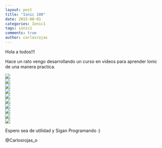 ```yaml
---
layout: post
title: "Ionic 100"
date: 2015-08-01
categories: Ionic1
tags: ionic1
comments: true
author: carlosrojas
---
```

Hola a todos!!!

Hace un rato vengo desarrollando un curso en videos para aprender Ionic de una manera practica.

<div class="row">
  <div class="col-xs-12 col-sm-6 col-md-4">
    <a href="http://j.mp/1M5qtpP" target="_blank">
      <img class="img-responsive" src="http://img.youtube.com/vi/fMr8wQ3-mbQ/hqdefault.jpg" />
    </a>
  </div> 
   <div class="col-xs-12 col-sm-6 col-md-4">
    <a href="http://j.mp/1M5qtpP" target="_blank">
      <img class="img-responsive" src="http://img.youtube.com/vi/fMr8wQ3-mbQ/hqdefault.jpg" />
    </a>
  </div> 
  <div class="col-xs-12 col-sm-6 col-md-4">
    <a href="http://j.mp/1M5qx94" target="_blank">
      <img class="img-responsive" src="http://img.youtube.com/vi/Vob4E8UnOOY/hqdefault.jpg" />
    </a>
  </div> 
  <div class="col-xs-12 col-sm-6 col-md-4">
    <a href="http://j.mp/1M5quKs" target="_blank">
      <img class="img-responsive" src="http://img.youtube.com/vi/1-AEpU9ob7U/hqdefault.jpg" />
    </a>
  </div> 
  <div class="col-xs-12 col-sm-6 col-md-4">
    <a href="http://j.mp/1M5qz0t" target="_blank">
      <img class="img-responsive" src="http://img.youtube.com/vi/f5V8DybA3kI/hqdefault.jpg" />
    </a>
  </div>
  <div class="col-xs-12 col-sm-6 col-md-4">
    <a href="http://j.mp/1M5qzh1" target="_blank">
      <img class="img-responsive" src="http://img.youtube.com/vi/Gv7R3qGm65o/hqdefault.jpg" />
    </a>
  </div>
  <div class="col-xs-12 col-sm-6 col-md-4">
    <a href="http://j.mp/1M5qCta" target="_blank">
      <img class="img-responsive" src="http://img.youtube.com/vi/vXM7TjdYmEo/hqdefault.jpg" />
    </a>
  </div>
   <div class="col-xs-12 col-sm-6 col-md-4">
    <a href="http://j.mp/1M5qCJO" target="_blank">
      <img class="img-responsive" src="http://img.youtube.com/vi/emnfRlaOkbE/hqdefault.jpg" />
    </a>
  </div>
  <div class="col-xs-12 col-sm-6 col-md-4">
    <a href="http://j.mp/1M5qD0p" target="_blank">
      <img class="img-responsive" src="http://img.youtube.com/vi/SMsnXfzVSVo/hqdefault.jpg" />
    </a>
  </div>
  <div class="col-xs-12 col-sm-6 col-md-4">
    <a href="http://j.mp/1M5qE4v" target="_blank">
      <img class="img-responsive" src="http://img.youtube.com/vi/gPy2m54gQJ4/hqdefault.jpg" />
    </a>
  </div>
</div>


Espero sea de utilidad y Sigan Programando :)

@Carlosrojas_o
